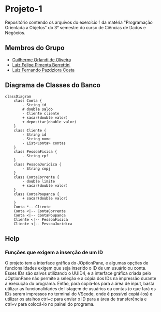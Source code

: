 # Projeto-1
Repositório contendo os arquivos do exercício 1 da matéria "Programação Orientada a Objetos" do 3° semestre do curso de Ciências de Dados e Negócios.

## Membros do Grupo

- [Guilherme Orlandi de Oliveira](https://github.com/carrico05/)
- [Luiz Felipe Pimenta Berrettini](https://github.com/PimentaBrrt/)
- [Luiz Fernando Pazdziora Costa]()

## Diagrama de Classes do Banco

``` mermaid
classDiagram
    class Conta {
        - String id
        # double saldo
        - Cliente cliente
        + sacar(double valor)
        + depositar(double valor)
    }
    class Cliente {
        - String id
        - String nome
        - List<Conta> contas
    }
    class PessoaFisica {
        - String cpf
    }
    class PessoaJuridica {
        - String cnpj
    }
    class ContaCorrente {
        - double limite
        + sacar(double valor)
    }
    class ContaPoupanca {
        + sacar(double valor)
    }
    Conta *-- Cliente
    Conta <|-- ContaCorrente
    Conta <|-- ContaPoupanca
    Cliente <|-- PessoaFisica
    Cliente <|-- PessoaJuridica
```

## Help

### Funções que exigem a inserção de um ID
O projeto tem a interface gráfica do JOptionPane, e algumas opções de funcionalidades exigem que seja inserido o ID de um usuário ou conta. Esses IDs são salvos utilizando o UUID4, e a interface gráfica criada pelo JOptionPane não permite a seleção e a cópia dos IDs na impressão durante a execução do programa. Então, para copiá-los para a área de input, basta utilizar as funcionalidades de listagem de usuários ou contas (o que fará os IDs serem impressos no terminal do VScode, onde é possível copiá-los) e utilizar os atalhos ctrl+c para enviar o ID para a área de transferência e ctrl+v para colocá-lo no painel do programa.
